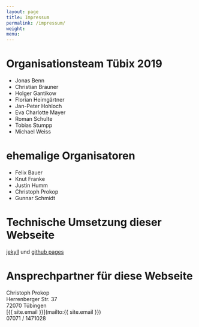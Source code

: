 ```yaml
---
layout: page
title: Impressum
permalink: /impressum/
weight:
menu:
---
```


# Organisationsteam Tübix 2019

* Jonas Benn
* Christian Brauner
* Holger Gantikow
* Florian Heimgärtner
* Jan-Peter Hohloch
* Eva Charlotte Mayer
* Roman Schulte
* Tobias Stumpp
* Michael Weiss

# ehemalige Organisatoren

* Felix Bauer
* Knut Franke
* Justin Humm
* Christoph Prokop
* Gunnar Schmidt

# Technische Umsetzung dieser Webseite
<a href="http://jekyllrb.com/" target="_blank">jekyll</a> und <a href="https://pages.github.com" target="_blank">github pages</a>

# Ansprechpartner für diese Webseite<br />
Christoph Prokop<br />
Herrenberger Str. 37<br />
72070 T&uuml;bingen<br />
[{{ site.email }}](mailto:{{ site.email }})<br />
07071 / 1471028<br />
